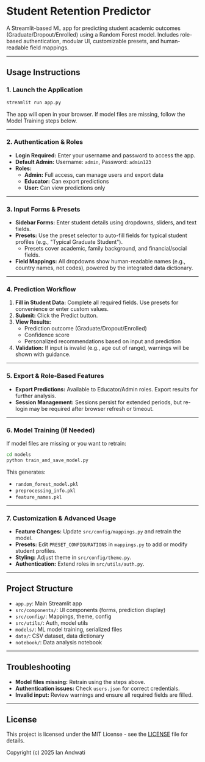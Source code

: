 
# Student Retention Predictor

A Streamlit-based ML app for predicting student academic outcomes (Graduate/Dropout/Enrolled) using a Random Forest model. Includes role-based authentication, modular UI, customizable presets, and human-readable field mappings.

---

## Usage Instructions

### 1. Launch the Application

```bash
streamlit run app.py
```

The app will open in your browser. If model files are missing, follow the Model Training steps below.

---

### 2. Authentication & Roles

- **Login Required:** Enter your username and password to access the app.
- **Default Admin:** Username: `admin`, Password: `admin123`
- **Roles:**
	- **Admin:** Full access, can manage users and export data
	- **Educator:** Can export predictions
	- **User:** Can view predictions only

---

### 3. Input Forms & Presets

- **Sidebar Forms:** Enter student details using dropdowns, sliders, and text fields.
- **Presets:** Use the preset selector to auto-fill fields for typical student profiles (e.g., "Typical Graduate Student").
	- Presets cover academic, family background, and financial/social fields.
- **Field Mappings:** All dropdowns show human-readable names (e.g., country names, not codes), powered by the integrated data dictionary.

---

### 4. Prediction Workflow

1. **Fill in Student Data:** Complete all required fields. Use presets for convenience or enter custom values.
2. **Submit:** Click the Predict button.
3. **View Results:**
	 - Prediction outcome (Graduate/Dropout/Enrolled)
	 - Confidence score
	 - Personalized recommendations based on input and prediction
4. **Validation:** If input is invalid (e.g., age out of range), warnings will be shown with guidance.

---

### 5. Export & Role-Based Features

- **Export Predictions:** Available to Educator/Admin roles. Export results for further analysis.
- **Session Management:** Sessions persist for extended periods, but re-login may be required after browser refresh or timeout.

---

### 6. Model Training (If Needed)

If model files are missing or you want to retrain:

```bash
cd models
python train_and_save_model.py
```

This generates:
- `random_forest_model.pkl`
- `preprocessing_info.pkl`
- `feature_names.pkl`

---

### 7. Customization & Advanced Usage

- **Feature Changes:** Update `src/config/mappings.py` and retrain the model.
- **Presets:** Edit `PRESET_CONFIGURATIONS` in `mappings.py` to add or modify student profiles.
- **Styling:** Adjust theme in `src/config/theme.py`.
- **Authentication:** Extend roles in `src/utils/auth.py`.

---

## Project Structure

- `app.py`: Main Streamlit app
- `src/components/`: UI components (forms, prediction display)
- `src/config/`: Mappings, theme, config
- `src/utils/`: Auth, model utils
- `models/`: ML model training, serialized files
- `data/`: CSV dataset, data dictionary
- `notebook/`: Data analysis notebook

---

## Troubleshooting

- **Model files missing:** Retrain using the steps above.
- **Authentication issues:** Check `users.json` for correct credentials.
- **Invalid input:** Review warnings and ensure all required fields are filled.

---

## License

This project is licensed under the MIT License - see the [LICENSE](LICENSE) file for details.

Copyright (c) 2025 Ian Andwati